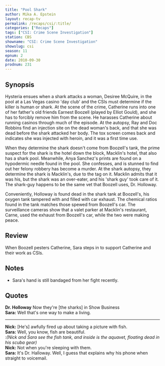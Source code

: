 ```yaml
---
title: "Pool Shark"
author: Mika A. Epstein
layout: recap-tv
permalink: /recaps/csi/:title/
categories: ["Recaps"]
tags: ["CSI: Crime Scene Investigation"]
station: CBS
showname: "CSI: Crime Scene Investigation"
showslug: csi
season: 11
epnum: 2  
date: 2010-09-30
prodnum: 231  
---
```


## Synopsis

Hysteria ensues when a shark attacks a woman, Desiree McQuire, in the pool at a Las Vegas casino 'day club' and the CSIs must determine if the killer is human or shark. At the scene of the crime, Catherine runs into one of her father's old friends Earnest Boozell (played by Elliot Gould), and she has to forcibly remove him from the scene. He harasses Catherine about running casinos through much of the episode. At the autopsy, Ray and Doc Robbins find an injection site on the dead woman's back, and that she was dead before the shark attacked her body. The tox screen comes back and indicates she was injected with heroin, and it was a first time use.

When they determine the shark doesn't come from Boozell's tank, the prime suspect for the shark is the hotel down the block, Macklin's hotel, that also has a shark pool. Meanwhile, Anya Sanchez's prints are found on a hypodermic needle found in the pool. She confesses, and is stunned to find out her felony robbery has become a murder. At the shark autopsy, they determine the shark is Macklin's, due to the tag on it. Macklin admits that it was his, but the shark was an over-eater, and his 'shark guy' took care of it. The shark-guy happens to be the same vet that Boozell uses, Dr. Holloway.

Conveniently, Holloway is found dead in the shark tank at Boozell's, his oxygen tank tampered with and filled with car exhaust. The chemical ratios found in the tank matches those spewed from Boozell's car. The surveillance cameras show that a valet parker at Macklin's restaurant, Carne, used the exhaust from Boozell's car, while the two were making peace.

## Review

When Boozell pesters Catherine, Sara steps in to support Catherine and their work as CSIs.

## Notes

* Sara's hand is still bandaged from her fight recently.

## Quotes

**Dr. Holloway** Now they're [the sharks] in Show Business  
**Sara:** Well that's one way to make a living.

- - -

**Nick:** [He's] awfully fired up about taking a picture with fish.  
**Sara:** Well, you know, fish are beautiful.  
:*(Nick and Sara see the fish tank, and inside is the aquavet, floating dead in his scuba gear)*  
**Nick:** Not when you're sleeping with them.  
**Sara:** It's Dr. Halloway. Well, I guess that explains why his phone when straight to voicemail.
